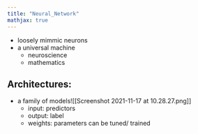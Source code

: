 ```yaml
---
title: "Neural_Network"
mathjax: true
---
```



- loosely mimmic neurons
- a universal machine
	- neuroscience
	- mathematics

## Architectures: 
- a family of models![[Screenshot 2021-11-17 at 10.28.27.png]]
	- input: predictors
	- output: label
	- weights: parameters can be tuned/ trained
